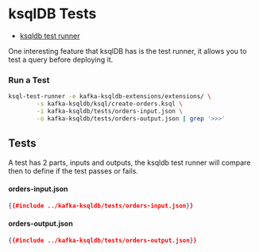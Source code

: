 # ksqlDB Tests

- [ksqldb test runner](https://docs.ksqldb.io/en/latest/how-to-guides/test-an-app/)

One interesting feature that ksqlDB has is the test runner, it allows you to test a query before deploying it.

### Run a Test

```bash
ksql-test-runner -e kafka-ksqldb-extensions/extensions/ \
        -s kafka-ksqldb/ksql/create-orders.ksql \
        -i kafka-ksqldb/tests/orders-input.json \
        -o kafka-ksqldb/tests/orders-output.json | grep '>>>'
```


## Tests

A test has 2 parts, inputs and outputs, the ksqldb test runner will compare then to define if
the test passes or fails.

#### orders-input.json

```json
{{#include ../kafka-ksqldb/tests/orders-input.json}}
```

#### orders-output.json

```json
{{#include ../kafka-ksqldb/tests/orders-output.json}}
```
